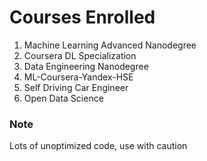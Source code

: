 # Courses Enrolled
1. Machine Learning Advanced Nanodegree
2. Coursera DL Specialization
3. Data Engineering Nanodegree
4. ML-Coursera-Yandex-HSE
5. Self Driving Car Engineer
6. Open Data Science

### Note
Lots of unoptimized code, use with caution

